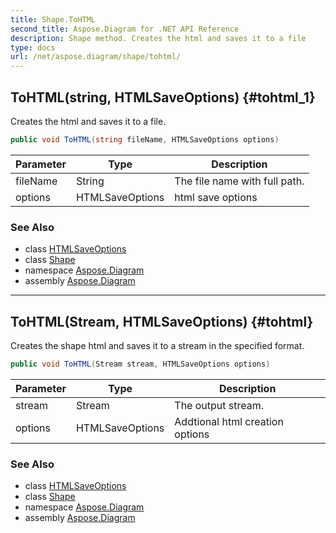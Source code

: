 ```yaml
---
title: Shape.ToHTML
second_title: Aspose.Diagram for .NET API Reference
description: Shape method. Creates the html and saves it to a file
type: docs
url: /net/aspose.diagram/shape/tohtml/
---
```

## ToHTML(string, HTMLSaveOptions) {#tohtml_1}

Creates the html and saves it to a file.

```csharp
public void ToHTML(string fileName, HTMLSaveOptions options)
```

| Parameter | Type | Description |
| --- | --- | --- |
| fileName | String | The file name with full path. |
| options | HTMLSaveOptions | html save options |

### See Also

* class [HTMLSaveOptions](../../../aspose.diagram.saving/htmlsaveoptions/)
* class [Shape](../)
* namespace [Aspose.Diagram](../../shape/)
* assembly [Aspose.Diagram](../../../)

---

## ToHTML(Stream, HTMLSaveOptions) {#tohtml}

Creates the shape html and saves it to a stream in the specified format.

```csharp
public void ToHTML(Stream stream, HTMLSaveOptions options)
```

| Parameter | Type | Description |
| --- | --- | --- |
| stream | Stream | The output stream. |
| options | HTMLSaveOptions | Addtional html creation options |

### See Also

* class [HTMLSaveOptions](../../../aspose.diagram.saving/htmlsaveoptions/)
* class [Shape](../)
* namespace [Aspose.Diagram](../../shape/)
* assembly [Aspose.Diagram](../../../)


